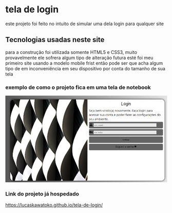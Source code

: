 <h1>tela de login</h1>
<p>este projeto foi feito no intuito de simular uma dela login para qualquer site</p>

<h2>Tecnologias usadas neste site </h2>
<p> para a construção foi utilizada somente HTML5 e CSS3, muito provavelmente ele sofrera algum tipo de alteração futura esté foi meu primeiro site usando a modelo mobile frist então pode ser que acha algum tipo de em inconveniência em seu dispositivo por conta do tamanho de sua tela </p>

<h3> exemplo de como o projeto fica em uma tela de notebook</h3>

<img src="./image/tela-de-login-projeto.png">

<h3>Link do projeto já hospedado</h3>

<a href="https://lucaskawatoko.github.io/tela-de-login/" target="_blank">https://lucaskawatoko.github.io/tela-de-login/</a>

